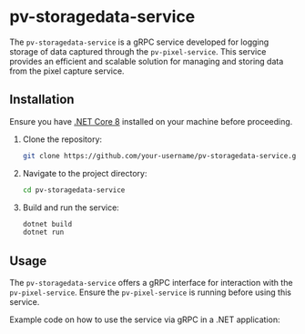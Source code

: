 # pv-storagedata-service

The `pv-storagedata-service` is a gRPC service developed for logging storage of data captured through the `pv-pixel-service`. This service provides an efficient and scalable solution for managing and storing data from the pixel capture service.

## Installation

Ensure you have [.NET Core 8](https://dotnet.microsoft.com/download/dotnet/8.0) installed on your machine before proceeding.

1. Clone the repository:

   ```bash
   git clone https://github.com/your-username/pv-storagedata-service.git
   ````
2. Navigate to the project directory:

   ```bash
   cd pv-storagedata-service
   ````
3. Build and run the service:

   ```bash
   dotnet build
   dotnet run
   ````

## Usage

The `pv-storagedata-service` offers a gRPC interface for interaction with the `pv-pixel-service`. Ensure the `pv-pixel-service` is running before using this service.

Example code on how to use the service via gRPC in a .NET application: